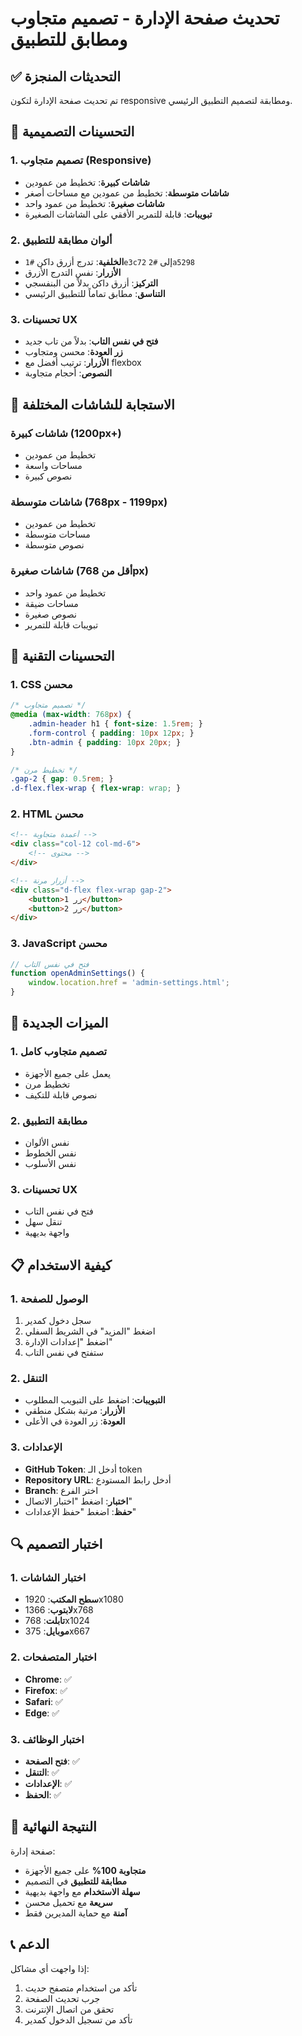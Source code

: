 # تحديث صفحة الإدارة - تصميم متجاوب ومطابق للتطبيق

## ✅ التحديثات المنجزة

تم تحديث صفحة الإدارة لتكون responsive ومطابقة لتصميم التطبيق الرئيسي.

## 🎨 التحسينات التصميمية

### 1. تصميم متجاوب (Responsive)
- **شاشات كبيرة**: تخطيط من عمودين
- **شاشات متوسطة**: تخطيط من عمودين مع مساحات أصغر
- **شاشات صغيرة**: تخطيط من عمود واحد
- **تبويبات**: قابلة للتمرير الأفقي على الشاشات الصغيرة

### 2. ألوان مطابقة للتطبيق
- **الخلفية**: تدرج أزرق داكن `#1e3c72` إلى `#2a5298`
- **الأزرار**: نفس التدرج الأزرق
- **التركيز**: أزرق داكن بدلاً من البنفسجي
- **التناسق**: مطابق تماماً للتطبيق الرئيسي

### 3. تحسينات UX
- **فتح في نفس التاب**: بدلاً من تاب جديد
- **زر العودة**: محسن ومتجاوب
- **الأزرار**: ترتيب أفضل مع flexbox
- **النصوص**: أحجام متجاوبة

## 📱 الاستجابة للشاشات المختلفة

### شاشات كبيرة (1200px+)
- تخطيط من عمودين
- مساحات واسعة
- نصوص كبيرة

### شاشات متوسطة (768px - 1199px)
- تخطيط من عمودين
- مساحات متوسطة
- نصوص متوسطة

### شاشات صغيرة (أقل من 768px)
- تخطيط من عمود واحد
- مساحات ضيقة
- نصوص صغيرة
- تبويبات قابلة للتمرير

## 🔧 التحسينات التقنية

### 1. CSS محسن
```css
/* تصميم متجاوب */
@media (max-width: 768px) {
    .admin-header h1 { font-size: 1.5rem; }
    .form-control { padding: 10px 12px; }
    .btn-admin { padding: 10px 20px; }
}

/* تخطيط مرن */
.gap-2 { gap: 0.5rem; }
.d-flex.flex-wrap { flex-wrap: wrap; }
```

### 2. HTML محسن
```html
<!-- أعمدة متجاوبة -->
<div class="col-12 col-md-6">
    <!-- محتوى -->
</div>

<!-- أزرار مرنة -->
<div class="d-flex flex-wrap gap-2">
    <button>زر 1</button>
    <button>زر 2</button>
</div>
```

### 3. JavaScript محسن
```javascript
// فتح في نفس التاب
function openAdminSettings() {
    window.location.href = 'admin-settings.html';
}
```

## 🎯 الميزات الجديدة

### 1. تصميم متجاوب كامل
- يعمل على جميع الأجهزة
- تخطيط مرن
- نصوص قابلة للتكيف

### 2. مطابقة التطبيق
- نفس الألوان
- نفس الخطوط
- نفس الأسلوب

### 3. تحسينات UX
- فتح في نفس التاب
- تنقل سهل
- واجهة بديهية

## 📋 كيفية الاستخدام

### 1. الوصول للصفحة
1. سجل دخول كمدير
2. اضغط "المزيد" في الشريط السفلي
3. اضغط "إعدادات الإدارة"
4. ستفتح في نفس التاب

### 2. التنقل
- **التبويبات**: اضغط على التبويب المطلوب
- **الأزرار**: مرتبة بشكل منطقي
- **العودة**: زر العودة في الأعلى

### 3. الإعدادات
- **GitHub Token**: أدخل الـ token
- **Repository URL**: أدخل رابط المستودع
- **Branch**: اختر الفرع
- **اختبار**: اضغط "اختبار الاتصال"
- **حفظ**: اضغط "حفظ الإعدادات"

## 🔍 اختبار التصميم

### 1. اختبار الشاشات
- **سطح المكتب**: 1920x1080
- **لابتوب**: 1366x768
- **تابلت**: 768x1024
- **موبايل**: 375x667

### 2. اختبار المتصفحات
- **Chrome**: ✅
- **Firefox**: ✅
- **Safari**: ✅
- **Edge**: ✅

### 3. اختبار الوظائف
- **فتح الصفحة**: ✅
- **التنقل**: ✅
- **الإعدادات**: ✅
- **الحفظ**: ✅

## 🎉 النتيجة النهائية

صفحة إدارة:
- **متجاوبة 100%** على جميع الأجهزة
- **مطابقة للتطبيق** في التصميم
- **سهلة الاستخدام** مع واجهة بديهية
- **سريعة** مع تحميل محسن
- **آمنة** مع حماية المديرين فقط

## 📞 الدعم

إذا واجهت أي مشاكل:
1. تأكد من استخدام متصفح حديث
2. جرب تحديث الصفحة
3. تحقق من اتصال الإنترنت
4. تأكد من تسجيل الدخول كمدير
